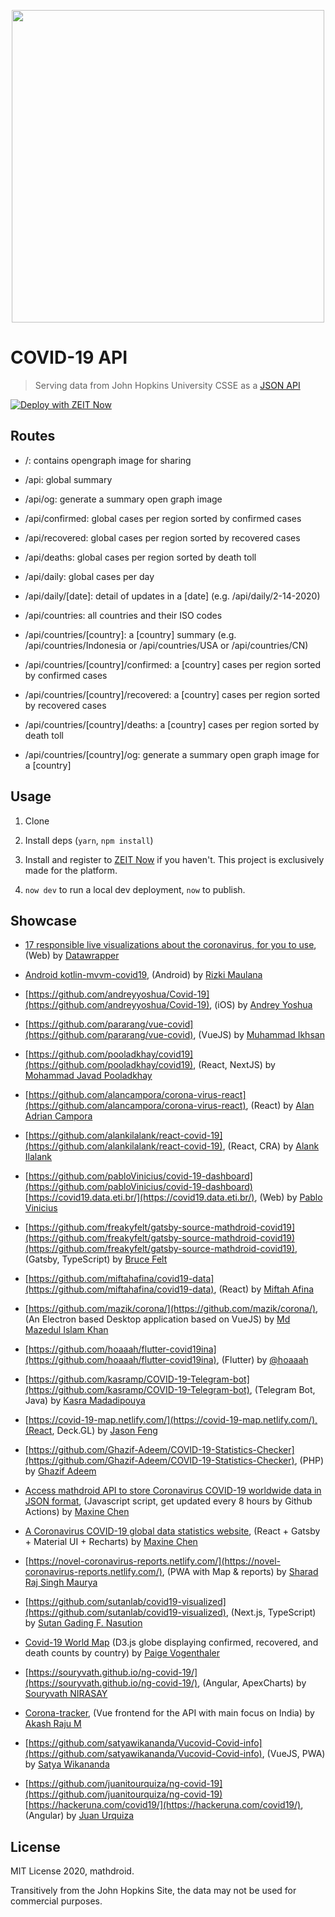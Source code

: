 <p align="center">
  <img width="500" src="https://covid19.mathdro.id/api/og" />
</p>

# COVID-19 API

> Serving data from John Hopkins University CSSE as a [JSON API](https://covid19.mathdro.id)

[![Deploy with ZEIT Now](https://zeit.co/button)](https://zeit.co/import/project?template=https://github.com/mathdroid/covid-19-api)


## Routes

- /: contains opengraph image for sharing

- /api: global summary

- /api/og: generate a summary open graph image

- /api/confirmed: global cases per region sorted by confirmed cases

- /api/recovered: global cases per region sorted by recovered cases

- /api/deaths: global cases per region sorted by death toll

- /api/daily: global cases per day

- /api/daily/[date]: detail of updates in a [date] (e.g. /api/daily/2-14-2020)

- /api/countries: all countries and their ISO codes

- /api/countries/[country]: a [country] summary (e.g. /api/countries/Indonesia or /api/countries/USA or /api/countries/CN)

- /api/countries/[country]/confirmed: a [country] cases per region sorted by confirmed cases

- /api/countries/[country]/recovered: a [country] cases per region sorted by recovered cases

- /api/countries/[country]/deaths: a [country] cases per region sorted by death toll

- /api/countries/[country]/og: generate a summary open graph image for a [country]

## Usage

1. Clone

2. Install deps (`yarn`, `npm install`)

3. Install and register to [ZEIT Now](https://zeit.co/now) if you haven't. This project is exclusively made for the platform.

4. `now dev` to run a local dev deployment, `now` to publish.

## Showcase

- [17 responsible live visualizations about the coronavirus, for you to use](https://blog.datawrapper.de/coronaviruscharts/), (Web) by [Datawrapper](https://datawrapper.de)

- [Android kotlin-mvvm-covid19](https://github.com/rizmaulana/kotlin-mvvm-covid19), (Android) by [Rizki Maulana](https://github.com/rizmaulana)

- [https://github.com/andreyyoshua/Covid-19](https://github.com/andreyyoshua/Covid-19), (iOS) by [Andrey Yoshua](https://github.com/andreyyoshua)

- [https://github.com/pararang/vue-covid](https://github.com/pararang/vue-covid), (VueJS) by [Muhammad Ikhsan](https://github.com/pararang)

- [https://github.com/pooladkhay/covid19](https://github.com/pooladkhay/covid19), (React, NextJS) by [Mohammad Javad Pooladkhay](https://mamadev.ir)

- [https://github.com/alancampora/corona-virus-react](https://github.com/alancampora/corona-virus-react), (React) by [Alan Adrian Campora](https://github.com/alancampora)

- [https://github.com/alankilalank/react-covid-19](https://github.com/alankilalank/react-covid-19), (React, CRA) by [Alank Ilalank](https://github.com/alankilalank)

- [https://github.com/pabloVinicius/covid-19-dashboard](https://github.com/pabloVinicius/covid-19-dashboard) [https://covid19.data.eti.br/](https://covid19.data.eti.br/), (Web) by [Pablo Vinicius](https://github.com/pabloVinicius)

- [https://github.com/freakyfelt/gatsby-source-mathdroid-covid19](https://github.com/freakyfelt/gatsby-source-mathdroid-covid19)(https://github.com/freakyfelt/gatsby-source-mathdroid-covid19), (Gatsby, TypeScript) by [Bruce Felt](https://github.com/freakyfelt)

- [https://github.com/miftahafina/covid19-data](https://github.com/miftahafina/covid19-data), (React) by [Miftah Afina](https://github.com/miftahafina)

- [https://github.com/mazik/corona/](https://github.com/mazik/corona/), (An Electron based Desktop application based on VueJS) by [Md Mazedul Islam Khan](http://twitter.com/iamazik/)

- [https://github.com/hoaaah/flutter-covid19ina](https://github.com/hoaaah/flutter-covid19ina), (Flutter) by [@hoaaah](https://github.com/hoaaah)

- [https://github.com/kasramp/COVID-19-Telegram-bot](https://github.com/kasramp/COVID-19-Telegram-bot), (Telegram Bot, Java) by [Kasra Madadipouya](https://github.com/kasramp)

- [https://covid-19-map.netlify.com/](https://covid-19-map.netlify.com/),(React, Deck.GL) by [Jason Feng](https://github.com/iyci)

- [https://github.com/Ghazif-Adeem/COVID-19-Statistics-Checker](https://github.com/Ghazif-Adeem/COVID-19-Statistics-Checker), (PHP) by [Ghazif Adeem](https://github.com/Ghazif-Adeem)

- [Access mathdroid API to store Coronavirus COVID-19 worldwide data in JSON format](https://github.com/maxMaxineChen/COVID-19-worldwide-json-data-script), (Javascript script, get updated every 8 hours by Github Actions) by [Maxine Chen](https://github.com/maxMaxineChen)

- [A Coronavirus COVID-19 global data statistics website](https://github.com/maxMaxineChen/COVID19-Worldwide-Stats), (React + Gatsby + Material UI + Recharts) by [Maxine Chen](https://github.com/maxMaxineChen)

- [https://novel-coronavirus-reports.netlify.com/](https://novel-coronavirus-reports.netlify.com/), (PWA with Map & reports) by [Sharad Raj Singh Maurya](https://github.com/sharadcodes)

- [https://github.com/sutanlab/covid19-visualized](https://github.com/sutanlab/covid19-visualized), (Next.js, TypeScript) by [Sutan Gading F. Nasution](https://github.com/sutanlab)

- [Covid-19 World Map](https://github.com/pvogenthaler/covid-19) (D3.js globe displaying confirmed, recovered, and death counts by country) by [Paige Vogenthaler](https://github.com/pvogenthaler/)

- [https://souryvath.github.io/ng-covid-19/](https://souryvath.github.io/ng-covid-19/), (Angular, ApexCharts) by [Souryvath NIRASAY](https://github.com/souryvath/)

- [Corona-tracker](https://corona-tracker-2020.netlify.com/), (Vue frontend for the API with main focus on India) by [Akash Raju M](https://github.com/akashrajum7) 

- [https://github.com/satyawikananda/Vucovid-Covid-info](https://github.com/satyawikananda/Vucovid-Covid-info), (VueJS, PWA) by [Satya Wikananda](https://github.com/satyawikananda)

- [https://github.com/juanitourquiza/ng-covid-19](https://github.com/juanitourquiza/ng-covid-19) [https://hackeruna.com/covid19/](https://hackeruna.com/covid19/), (Angular) by [Juan Urquiza](https://github.com/juanitourquiza)


## License

MIT License 2020, mathdroid.

Transitively from the John Hopkins Site, the data may not be used for commercial purposes.
